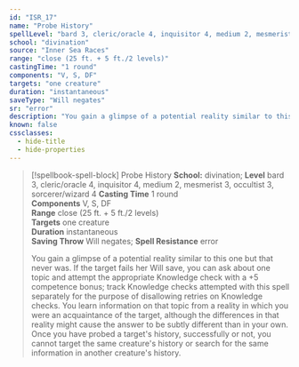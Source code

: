 ```yaml
---
id: "ISR_17"
name: "Probe History"
spellLevel: "bard 3, cleric/oracle 4, inquisitor 4, medium 2, mesmerist 3, occultist 3, sorcerer/wizard 4"
school: "divination"
source: "Inner Sea Races"
range: "close (25 ft. + 5 ft./2 levels)"
castingTime: "1 round"
components: "V, S, DF"
targets: "one creature"
duration: "instantaneous"
saveType: "Will negates"
sr: "error"
description: "You gain a glimpse of a potential reality similar to this one but that never was. If the target fails her Will save, you can ask about one topic and attempt the appropriate Knowledge check with a +5 competence bonus; track Knowledge checks attempted with this spell separately for the purpose of disallowing retries on Knowledge checks. You learn information on that topic from a reality in which you were an acquaintance of the target, although the differences in that reality might cause the answer to be subtly different than in your own. Once you have probed a target's history, successfully or not, you cannot target the same creature's history or search for the same information in another creature's history."
known: false
cssclasses:
  - hide-title
  - hide-properties
---
```


> [!spellbook-spell-block] Probe History
> **School:** divination; **Level** bard 3, cleric/oracle 4, inquisitor 4, medium 2, mesmerist 3, occultist 3, sorcerer/wizard 4
> **Casting Time** 1 round  
> **Components** V, S, DF  
> **Range** close (25 ft. + 5 ft./2 levels)  
> **Targets** one creature  
> **Duration** instantaneous  
> **Saving Throw** Will negates; **Spell Resistance** error
> 
> You gain a glimpse of a potential reality similar to this one but that never was. If the target fails her Will save, you can ask about one topic and attempt the appropriate Knowledge check with a +5 competence bonus; track Knowledge checks attempted with this spell separately for the purpose of disallowing retries on Knowledge checks. You learn information on that topic from a reality in which you were an acquaintance of the target, although the differences in that reality might cause the answer to be subtly different than in your own. Once you have probed a target's history, successfully or not, you cannot target the same creature's history or search for the same information in another creature's history.